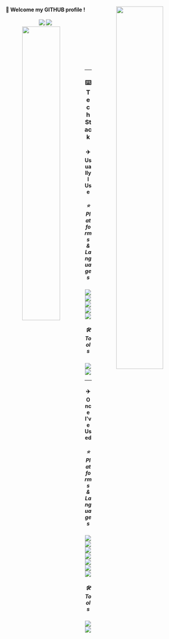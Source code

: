 <div align="center">

<img align="right" width="50%" src="https://github-readme-stats.vercel.app/api?username=Soong-moo&show_icons=true&hide="/>
  
<h4>🐳 Welcome my GITHUB  profile !</h4>
<a href="https://github.com/Soong-moo"><img src="https://hits.seeyoufarm.com/api/count/incr/badge.svg?url=https%3A%2F%2Fgithub.com%2FSoong-moo&count_bg=%2389A7EE&title_bg=%23000000&icon=github.svg&icon_color=%23E7E7E7&title=Github&edge_flat=false"/></a>
<a href="https://solved.ac/blueday0214"><img src="http://mazassumnida.wtf/api/mini/generate_badge?boj=blueday0214"/></a>
<img align="left" width="45%" src="https://github-readme-stats.vercel.app/api/wakatime?username=Soong_moo"/>  

  <br>
  <br>
  <br>
  <br>
  <br>
  <br>
  <br>
  
</div>

---

<div align="center">

  <p align="left">
  <h3> ⌨️ Tech Stack </h3>
  <h4> ✈️ Usually I Use </h4>
  <h5> ⭐ Platforms & Languages </h5>
  <img src="https://img.shields.io/badge/JAVA-FFFFFF?style=flat-square&logo=OpenJDK&logoColor=black"/>
  <img src="https://img.shields.io/badge/JavaScript-F7DF1E?style=flat-square&logo=JavaScript&logoColor=white">
  <br>
  <img src="https://img.shields.io/badge/MySQL-4479A1?style=flat-square&logo=MySQL&logoColor=white">
  <br>
  <img src="https://img.shields.io/badge/Node.js-026e00?style=flat-square&logo=Node.js&logoColor=white">
  <img src="https://img.shields.io/badge/Express-000000?style=flat-square&logo=Express&logoColor=white">
  <br>
  <h5> 🛠️ Tools </h5>
  <img src="https://img.shields.io/badge/VSCode-007ACC?style=flat-square&logo=VisualStudioCode&logoColor=white">
  <img src="https://img.shields.io/badge/IntelliJ-000000?style=flat-square&logo=IntelliJIDEA&logoColor=white"/>
  </p>
  
  ---
  
  <p align="right">
  <h4> ✈️ Once I've Used </h4>
  <h5> ⭐ Platforms & Languages </h5>
  <img src="https://img.shields.io/badge/Python-3776AB?style=flat-square&logo=Python&logoColor=white"/>
  <img src="https://img.shields.io/badge/TypeScript-3178C6?style=flat-square&logo=TypeScript&logoColor=white"/>
  <img src="https://img.shields.io/badge/C-A8B9CC?style=flat-square&logo=C&logoColor=white"/>
  <img src="https://img.shields.io/badge/C%23-239120?style=flat-square&logo=C-sharp&logoColor=white"/>
  <br>
  <img src="https://img.shields.io/badge/Redis-DC382D?style=flat-square&logo=Redis&logoColor=white"/>
  <br>
  <img src="https://img.shields.io/badge/React-61DAFB?style=flat-square&logo=React&logoColor=white"/>
  <img src="https://img.shields.io/badge/Next.js-000000?style=flat-square&logo=Next.js&logoColor=white"/>
  <h5> 🛠️ Tools </h5>
  <img src="https://img.shields.io/badge/Visual Studio-5C2D91?style=flat-square&logo=VisualStudio&logoColor=white"/>
  <img src="https://img.shields.io/badge/Eclipse-2C2255?style=flat-square&logo=EclipseIDE&logoColor=white">
  </p>
  </div>
